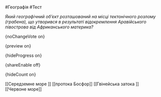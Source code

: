 #Географія #Тест

*Який географічний об’єкт розташований на місці тектонічного розлому (грабена), що утворився в результаті відокремлення Аравійського півострова від Африканського материка?*

{noChangeVote on}

{preview on}

{hideProgress on}

{shareEnable off}

{hideCount on}

[[Середземне море ]]
[[протока Босфор]]
[[Гвінейська затока ]]
[[Червоне море]]
